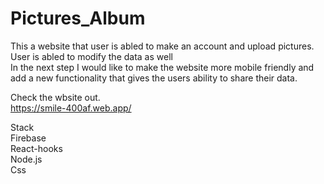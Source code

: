 # Pictures_Album
This a website that user is abled to make an account and upload pictures.<br>
User is abled to modify the data as well<br>
In the next step I would like to make the website more mobile friendly and <br>
add a new functionality that gives the users ability to share their data.

Check the wbsite out.<br>
https://smile-400af.web.app/

Stack <br>
Firebase<br>
React-hooks<br>
Node.js<br>
Css<br>
